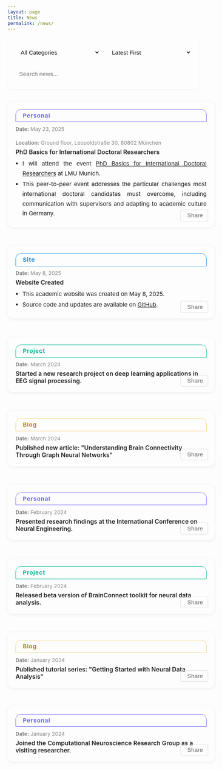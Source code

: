 ```yaml
---
layout: page
title: News
permalink: /news/
---
```


<style>
body .page-content {
    max-width: 900px !important;
    margin: 0 auto !important;
    padding: 2rem 1rem !important;
}
.news-controls {
    display: flex;
    gap: 1rem;
    margin-bottom: 2rem;
    flex-wrap: wrap;
    background: var(--bg-color-secondary);
    padding: 1.2rem;
    border-radius: 10px;
    box-shadow: 0 2px 4px rgba(0,0,0,0.04);
}
.control-item {
    flex: 1;
    min-width: 180px;
}
.control-item select, .control-item input {
    width: 100%;
    padding: 0.7rem;
    border: 1px solid var(--border-color);
    border-radius: 7px;
    background: var(--bg-color);
    color: var(--text-color);
    font-size: 0.97rem;
    transition: all 0.3s;
}
.control-item select:hover, .control-item input:hover {
    border-color: #999;
}
.control-item select:focus, .control-item input:focus {
    outline: none;
    border-color: var(--accent-color);
    box-shadow: 0 0 0 2px rgba(var(--accent-color-rgb), 0.1);
}
.news-list {
    display: flex;
    flex-direction: column;
    gap: 1.5rem;
    margin: 2rem 0;
}
.news-card {
    background: var(--bg-color-secondary);
    border-radius: 14px;
    box-shadow: 0 2px 10px rgba(0,0,0,0.07);
    margin-bottom: 1.5rem;
    padding: 1.5em 1.5em 1.1em 1.5em;
    min-width: 0;
    position: relative;
    transition: box-shadow 0.2s;
    width: 700px;
    max-width: 100%;
    margin-left: auto;
    margin-right: auto;
}
.news-card:hover {
    box-shadow: 0 6px 20px rgba(0,0,0,0.13);
}
.news-tag {
    display: block;
    width: 100%;
    border: 1.5px solid #bbb;
    border-radius: 14px 14px 0 0;
    font-size: 1.08em;
    font-weight: bold;
    text-align: left;
    line-height: 2.1em;
    letter-spacing: 1px;
    color: #333;
    background: transparent;
    margin-bottom: 0.7em;
    padding-left: 1.2em;
    box-sizing: border-box;
}
.news-tag.personal { border-color: #6c63ff; color: #6c63ff; }
.news-tag.project { border-color: #00b894; color: #00b894; }
.news-tag.site { border-color: #0984e3; color: #0984e3; }
.news-tag.blog { border-color: #fdcb6e; color: #b8860b; }
.news-info {
    font-size: 0.98em;
    color: #888;
    margin-bottom: 0.5em;
    display: flex;
    flex-wrap: wrap;
    gap: 1.5em;
}
.news-info span { display: block; min-width: 120px; }
.news-title {
    font-size: 1.13em;
    font-weight: 600;
    color: #222;
    margin-bottom: 0.3em;
    margin-top: 0.1em;
}
.news-points {
    margin: 0.5em 0 0.5em 0;
    padding-left: 1.2em;
    font-size: 1.08em;
    color: var(--text-color);
    text-align: justify;
    line-height: 1.7;
}
.news-points li {
    margin-bottom: 0.2em;
}
.news-tools {
    position: absolute;
    right: 1.2em;
    bottom: 1.1em;
    margin-top: 0;
}
.tool-button {
    padding: 0.32rem 0.8rem;
    border: 1px solid #ddd;
    border-radius: 4px;
    background: transparent;
    color: #666;
    cursor: pointer;
    transition: all 0.2s;
    display: flex;
    align-items: center;
    gap: 0.25rem;
    font-size: 0.97rem;
}
.tool-button:hover {
    background: var(--accent-color);
    color: #fff;
    border-color: var(--accent-color);
}
.pagination {
    display: flex;
    justify-content: center;
    align-items: center;
    gap: 0.5rem;
    margin: 2rem 0;
    padding: 1rem;
}
.pagination-button {
    padding: 0.5rem 1rem;
    border: 1px solid var(--border-color);
    border-radius: 4px;
    background: var(--bg-color);
    color: var(--text-color);
    cursor: pointer;
    transition: all 0.3s;
    font-size: 0.9rem;
    min-width: 40px;
    display: flex;
    align-items: center;
    justify-content: center;
}
.pagination-button:hover:not(:disabled) {
    background: var(--accent-color);
    color: white;
    border-color: var(--accent-color);
    transform: translateY(-1px);
}
.pagination-button.active {
    background: var(--accent-color);
    color: white;
    border-color: var(--accent-color);
    font-weight: bold;
}
.pagination-button:disabled {
    opacity: 0.5;
    cursor: not-allowed;
    background: var(--bg-color-secondary);
}
@media (max-width: 768px) {
    .news-controls { flex-direction: column; }
    .news-list { gap: 1rem; }
    .news-card { padding: 1.1em 0.7em 1em 0.7em; width: 100%; max-width: 100%; }
    .news-tag { font-size: 1em; padding-left: 0.7em; }
    .news-info { gap: 0.7em; font-size: 0.95em; }
    .news-title { font-size: 1em; }
    .news-points { font-size: 0.97em; }
}
body.dark .news-title {
    color: #fff;
}
</style>

<div class="news-controls">
    <div class="control-item">
        <select id="newsFilter" onchange="filterNews()">
            <option value="all">All Categories</option>
            <option value="personal">Personal</option>
            <option value="project">Project</option>
            <option value="site">Site</option>
            <option value="blog">Blog</option>
        </select>
    </div>
    <div class="control-item">
        <select id="newsSort" onchange="sortNews()">
            <option value="date-desc" selected>Latest First</option>
            <option value="date-asc">Oldest First</option>
        </select>
    </div>
    <div class="control-item">
        <input type="text" id="newsSearch" placeholder="Search news..." onkeyup="searchNews()">
    </div>
</div>

<div class="news-list" id="newsList">
    <div class="news-card" data-category="personal">
        <span class="news-tag personal">Personal</span>
        <div class="news-info">
            <span><b>Date:</b> May 23, 2025</span>
            <span><b>Location:</b> Ground floor, Leopoldstraße 30, 80802 München</span>
        </div>
        <div class="news-title">
            PhD Basics for International Doctoral Researchers
        </div>
        <ul class="news-points">
            <li>I will attend the event <a href="https://www.portal.graduatecenter.lmu.de/gc/de/phd_basics_internationals_2025" target="_blank">PhD Basics for International Doctoral Researchers</a> at LMU Munich.</li>
            <li>This peer-to-peer event addresses the particular challenges most international doctoral candidates must overcome, including communication with supervisors and adapting to academic culture in Germany.</li>
        </ul>
        <div class="news-tools">
            <button class="tool-button" onclick="shareNews(this)" title="Share"><i class="fas fa-share-alt"></i>Share</button>
        </div>
    </div>
    <div class="news-card" data-category="site">
        <span class="news-tag site">Site</span>
        <div class="news-info">
            <span><b>Date:</b> May 8, 2025</span>
        </div>
        <div class="news-title">
            Website Created
        </div>
        <ul class="news-points">
            <li>This academic website was created on May 8, 2025.</li>
            <li>Source code and updates are available on <a href="https://github.com/JunlinJing/jjing-neuro" target="_blank">GitHub</a>.</li>
        </ul>
        <div class="news-tools">
            <button class="tool-button" onclick="shareNews(this)" title="Share"><i class="fas fa-share-alt"></i>Share</button>
        </div>
    </div>
    <div class="news-card" data-category="project">
        <span class="news-tag project">Project</span>
        <div class="news-info">
            <span><b>Date:</b> March 2024</span>
        </div>
        <div class="news-title">
            Started a new research project on deep learning applications in EEG signal processing.
        </div>
        <div class="news-tools">
            <button class="tool-button" onclick="shareNews(this)" title="Share"><i class="fas fa-share-alt"></i>Share</button>
        </div>
    </div>
    <div class="news-card" data-category="blog">
        <span class="news-tag blog">Blog</span>
        <div class="news-info">
            <span><b>Date:</b> March 2024</span>
        </div>
        <div class="news-title">
            Published new article: "Understanding Brain Connectivity Through Graph Neural Networks"
        </div>
        <div class="news-tools">
            <button class="tool-button" onclick="shareNews(this)" title="Share"><i class="fas fa-share-alt"></i>Share</button>
        </div>
    </div>
    <div class="news-card" data-category="personal">
        <span class="news-tag personal">Personal</span>
        <div class="news-info">
            <span><b>Date:</b> February 2024</span>
        </div>
        <div class="news-title">
            Presented research findings at the International Conference on Neural Engineering.
        </div>
        <div class="news-tools">
            <button class="tool-button" onclick="shareNews(this)" title="Share"><i class="fas fa-share-alt"></i>Share</button>
        </div>
    </div>
    <div class="news-card" data-category="project">
        <span class="news-tag project">Project</span>
        <div class="news-info">
            <span><b>Date:</b> February 2024</span>
        </div>
        <div class="news-title">
            Released beta version of BrainConnect toolkit for neural data analysis.
        </div>
        <div class="news-tools">
            <button class="tool-button" onclick="shareNews(this)" title="Share"><i class="fas fa-share-alt"></i>Share</button>
        </div>
    </div>
    <div class="news-card" data-category="blog">
        <span class="news-tag blog">Blog</span>
        <div class="news-info">
            <span><b>Date:</b> January 2024</span>
        </div>
        <div class="news-title">
            Published tutorial series: "Getting Started with Neural Data Analysis"
        </div>
        <div class="news-tools">
            <button class="tool-button" onclick="shareNews(this)" title="Share"><i class="fas fa-share-alt"></i>Share</button>
        </div>
    </div>
    <div class="news-card" data-category="personal">
        <span class="news-tag personal">Personal</span>
        <div class="news-info">
            <span><b>Date:</b> January 2024</span>
        </div>
        <div class="news-title">
            Joined the Computational Neuroscience Research Group as a visiting researcher.
        </div>
        <div class="news-tools">
            <button class="tool-button" onclick="shareNews(this)" title="Share"><i class="fas fa-share-alt"></i>Share</button>
        </div>
    </div>
</div>

<div class="pagination"></div>

<script>
const ITEMS_PER_PAGE = 5;
let currentPage = 1;
let allNews = Array.from(document.querySelectorAll('.news-card'));

function renderNews() {
    const list = document.getElementById('newsList');
    list.innerHTML = '';
    let filtered = allNews.filter(item => item.style.display !== 'none');
    const start = (currentPage - 1) * ITEMS_PER_PAGE;
    const end = start + ITEMS_PER_PAGE;
    filtered.slice(start, end).forEach(item => list.appendChild(item));
}

function filterNews() {
    const filter = document.getElementById('newsFilter').value;
    const search = document.getElementById('newsSearch').value.toLowerCase();
    allNews.forEach(item => {
        const category = item.getAttribute('data-category');
        const content = item.querySelector('.news-title').textContent.toLowerCase();
        if ((filter === 'all' || category === filter) && content.includes(search)) {
            item.style.display = '';
        } else {
            item.style.display = 'none';
        }
    });
    currentPage = 1;
    updatePagination();
    renderNews();
}

function sortNews() {
    const sort = document.getElementById('newsSort').value;
    allNews.sort((a, b) => {
        const dateA = new Date(a.querySelector('.news-info span').textContent.split(': ')[1]);
        const dateB = new Date(b.querySelector('.news-info span').textContent.split(': ')[1]);
        return sort === 'date-desc' ? dateB - dateA : dateA - dateB;
    });
    currentPage = 1;
    renderNews();
}

function searchNews() {
    filterNews();
}

function updatePagination() {
    const visible = allNews.filter(item => item.style.display !== 'none');
    const totalPages = Math.ceil(visible.length / ITEMS_PER_PAGE);
    const pagination = document.querySelector('.pagination');
    pagination.innerHTML = '';
    if (totalPages > 1) {
        const prev = document.createElement('button');
        prev.className = 'pagination-button';
        prev.innerHTML = '<i class="fas fa-chevron-left"></i> Previous';
        prev.disabled = currentPage === 1;
        prev.onclick = () => { if(currentPage>1){currentPage--; renderNews(); updatePagination();} };
        pagination.appendChild(prev);
        for (let i = 1; i <= totalPages; i++) {
            const btn = document.createElement('button');
            btn.className = 'pagination-button' + (i === currentPage ? ' active' : '');
            btn.textContent = i;
            btn.onclick = () => { currentPage = i; renderNews(); updatePagination(); };
            pagination.appendChild(btn);
        }
        const next = document.createElement('button');
        next.className = 'pagination-button';
        next.innerHTML = 'Next <i class="fas fa-chevron-right"></i>';
        next.disabled = currentPage === totalPages;
        next.onclick = () => { if(currentPage<totalPages){currentPage++; renderNews(); updatePagination();} };
        pagination.appendChild(next);
    }
}

function updateEnhancedCalendarIcons() {
    document.querySelectorAll('.news-card').forEach(card => {
        const dateText = card.querySelector('.news-info span').textContent.split(': ')[1];
        const cal = card.querySelector('.calendar-icon.enhanced');
        if (!cal) return;
        // 提取月份和日数字
        const match = dateText.match(/([A-Za-z]+)\s(\d{1,2}),\s(\d{4})/);
        let month = '', day = '';
        if (match) {
            month = match[1].toUpperCase();
            day = match[2];
        }
        cal.querySelector('.calendar-month').textContent = month;
        cal.querySelector('.calendar-day').textContent = day;
        // 彩条颜色与类别呼应
        const cat = card.getAttribute('data-category');
        let color = '#6c63ff';
        if (cat === 'site') color = '#0984e3';
        if (cat === 'project') color = '#00b894';
        if (cat === 'blog') color = '#fdcb6e';
        cal.querySelector('.calendar-month').style.background = color;
        // Pill标签颜色
        const pill = card.querySelector('.news-tag');
        if (pill) pill.style.borderColor = color;
        if (pill && cat === 'blog') pill.style.color = '#333';
    });
}

function shareNews(btn) {
    const card = btn.closest('.news-card');
    const title = card.querySelector('.news-title')?.textContent || document.title;
    const url = window.location.href;
    const text = title + ' - ' + url;
    if (navigator.share) {
        navigator.share({
            title: title,
            text: title,
            url: url
        }).catch(() => {});
    } else {
        navigator.clipboard.writeText(text).then(() => {
            btn.textContent = 'Copied!';
            setTimeout(() => { btn.textContent = 'Share'; }, 1200);
        });
    }
}

document.addEventListener('DOMContentLoaded', function() {
    allNews = Array.from(document.querySelectorAll('.news-card'));
    filterNews();
    sortNews();
    updateEnhancedCalendarIcons();
});
</script>

<link rel="stylesheet" href="https://cdnjs.cloudflare.com/ajax/libs/font-awesome/5.15.4/css/all.min.css"> 